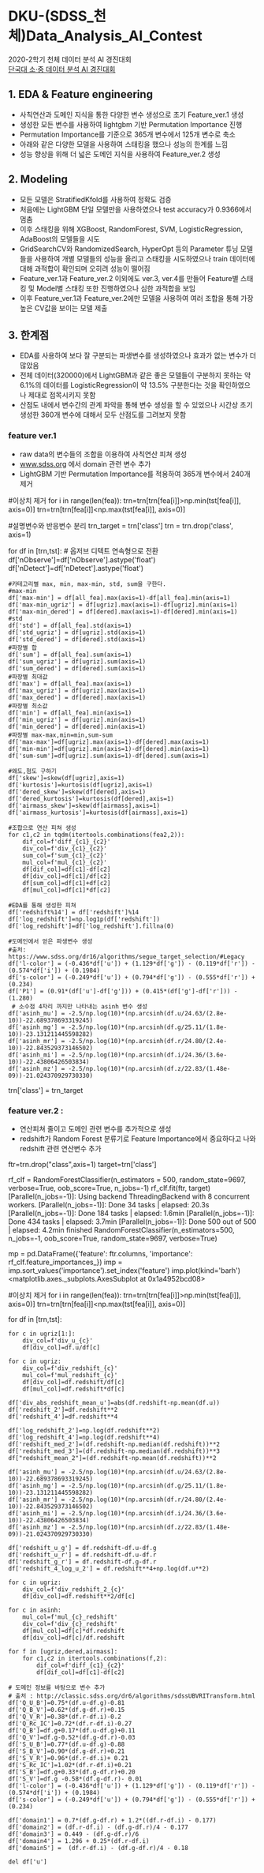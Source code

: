# DKU-(SDSS_천체)Data_Analysis_AI_Contest
2020-2학기 천체 데이터 분석 AI 경진대회  
[단국대 소·중 데이터 분석 AI 경진대회](https://dacon.io/competitions/official/235638/overview/description)    



## 1. EDA & Feature engineering
-   사칙연산과 도메인 지식을 통한 다양한 변수 생성으로 초기 Feature_ver.1 생성  
-   생성한 모든 변수를 사용하여 lightgbm 기반 Permutation Importance 진행  
-   Permutation Importance를 기준으로 365개 변수에서 125개 변수로 축소 
-   아래와 같은 다양한 모델을 사용하여 스태킹을 했으나 성능의 한계를 느낌 
-   성능 향상을 위해 더 넓은 도메인 지식을 사용하여 Feature_ver.2 생성  
## 2. Modeling
-   모든 모델은 StratifiedKfold를 사용하여 정확도 검증
-   처음에는 LightGBM 단일 모델만을 사용하였으나 test accuracy가 0.9366에서 멈춤  
-   이후 스태킹을 위해 XGBoost, RandomForest, SVM, LogisticRegression, AdaBoost의 모델들을 시도  
-   GridSearchCV와 RandomizedSearch, HyperOpt 등의 Parameter 튜닝 모델들을 사용하여 개별 모델들의 성능을 올리고 스태킹을 시도하였으나 train 데이터에 대해 과적합이 확인되며 오히려 성능이 떨어짐  
-   Feature_ver.1과 Feature_ver.2 이외에도 ver.3, ver.4를 만들어 Feature별 스태킹 및 Model별 스태킹 또한 진행하였으나 심한 과적합을 보임   
-   이후 Feature_ver.1과 Feature_ver.2에만 모델을 사용하여 여러 조합을 통해 가장 높은 CV값을 보이는 모델 제출  
## 3. 한계점
- EDA를 사용하여 보다 잘 구분되는 파생변수를 생성하였으나 효과가 없는 변수가 더 많았음  
- 전체 데이터(320000)에서 LightGBM과 같은 좋은 모델들이 구분하지 못하는 약 6.1%의 데이터를 LogisticRegression이 약 13.5% 구분한다는 것을 확인하였으나 제대로 접목시키지 못함  
- 산점도 내에서 변수간의 관계 파악을 통해 변수 생성을 할 수 있었으나 시간상 초기 생성한 360개 변수에 대해서 모두 산점도를 그려보지 못함  

### feature ver.1
- raw data의 변수들의 조합을 이용하여 사칙연산 피쳐 생성  
- www.sdss.org 에서 domain 관련 변수 추가  
- LightGBM 기반 Permutation Importance를 적용하여 365개 변수에서 240개 제거  


#이상치 제거
for i in range(len(fea)):
    trn=trn[trn[fea[i]]>np.min(tst[fea[i]], axis=0)]
    trn=trn[trn[fea[i]]<np.max(tst[fea[i]], axis=0)]
    
#설명변수와 반응변수 분리
trn_target = trn['class']
trn = trn.drop('class', axis=1)

for df in [trn,tst]:
    # 옵저브 디텍트 연속형으로 전환
    df['nObserve']=df['nObserve'].astype('float')
    df['nDetect']=df['nDetect'].astype('float')

    #카테고리별 max, min, max-min, std, sum을 구한다.
    #max-min
    df['max-min'] = df[all_fea].max(axis=1)-df[all_fea].min(axis=1)
    df['max-min_ugriz'] = df[ugriz].max(axis=1)-df[ugriz].min(axis=1)
    df['max-min_dered'] = df[dered].max(axis=1)-df[dered].min(axis=1)
    #std
    df['std'] = df[all_fea].std(axis=1)
    df['std_ugriz'] = df[ugriz].std(axis=1)
    df['std_dered'] = df[dered].std(axis=1)
    #파장별 합
    df['sum'] = df[all_fea].sum(axis=1)
    df['sum_ugriz'] = df[ugriz].sum(axis=1)
    df['sum_dered'] = df[dered].sum(axis=1)
    #파장별 최대값
    df['max'] = df[all_fea].max(axis=1)
    df['max_ugriz'] = df[ugriz].max(axis=1)
    df['max_dered'] = df[dered].max(axis=1)
    #파장별 최소값
    df['min'] = df[all_fea].min(axis=1)
    df['min_ugriz'] = df[ugriz].min(axis=1)
    df['min_dered'] = df[dered].min(axis=1)
    #파장별 max-max,min=min,sum-sum
    df['max-max']=df[ugriz].max(axis=1)-df[dered].max(axis=1)
    df['min-min']=df[ugriz].min(axis=1)-df[dered].min(axis=1)
    df['sum-sum']=df[ugriz].sum(axis=1)-df[dered].sum(axis=1)

    #왜도,첨도 구하기
    df['skew']=skew(df[ugriz],axis=1)
    df['kurtosis']=kurtosis(df[ugriz],axis=1)
    df['dered_skew']=skew(df[dered],axis=1)
    df['dered_kurtosis']=kurtosis(df[dered],axis=1)
    df['airmass_skew']=skew(df[airmass],axis=1)
    df['airmass_kurtosis']=kurtosis(df[airmass],axis=1)

    #조합으로 연산 피쳐 생성
    for c1,c2 in tqdm(itertools.combinations(fea2,2)):
        dif_col=f'diff_{c1}_{c2}'
        div_col=f'div_{c1}_{c2}'
        sum_col=f'sum_{c1}_{c2}'
        mul_col=f'mul_{c1}_{c2}'
        df[dif_col]=df[c1]-df[c2]
        df[div_col]=df[c1]/df[c2]
        df[sum_col]=df[c1]+df[c2]
        df[mul_col]=df[c1]*df[c2]

    #EDA를 통해 생성한 피쳐
    df['redshift%14'] = df['redshift']%14
    df['log_redshift']=np.log1p(df['redshift'])
    df['log_redshift']=df['log_redshift'].fillna(0)

    #도메인에서 얻은 파생변수 생성
    #출처: https://www.sdss.org/dr16/algorithms/segue_target_selection/#Legacy
    df['l-color'] = (-0.436*df['u']) + (1.129*df['g']) - (0.119*df['r']) - (0.574*df['i']) + (0.1984)
    df['s-color'] = (-0.249*df['u']) + (0.794*df['g']) - (0.555*df['r']) + (0.234)
    df['P1'] = (0.91*(df['u']-df['g'])) + (0.415*(df['g']-df['r'])) - (1.280)
     # 소수점 4자리 까지만 나타내는 asinh 변수 생성
    df['asinh_mu'] = -2.5/np.log(10)*(np.arcsinh(df.u/24.63/(2.8e-10))-22.689378693319245)
    df['asinh_mg'] = -2.5/np.log(10)*(np.arcsinh(df.g/25.11/(1.8e-10))-23.131211445598282)
    df['asinh_mr'] = -2.5/np.log(10)*(np.arcsinh(df.r/24.80/(2.4e-10))-22.843529373146502)
    df['asinh_mi'] = -2.5/np.log(10)*(np.arcsinh(df.i/24.36/(3.6e-10))-22.43806426503834)
    df['asinh_mz'] = -2.5/np.log(10)*(np.arcsinh(df.z/22.83/(1.48e-09))-21.024370929730330)

trn['class'] = trn_target


### feature ver.2 :
- 연산피쳐 줄이고 도메인 관련 변수를 추가적으로 생성
- redshift가 Random Forest 분류기로 Feature Importance에서 중요하다고 나와 redshift 관련 연산변수 추가

ftr=trn.drop("class",axis=1)
target=trn['class']

rf_clf = RandomForestClassifier(n_estimators = 500, 
                                random_state=9697,
                                verbose=True,
                                oob_score=True,
                                n_jobs=-1)
rf_clf.fit(ftr, target)
[Parallel(n_jobs=-1)]: Using backend ThreadingBackend with 8 concurrent workers.
[Parallel(n_jobs=-1)]: Done  34 tasks      | elapsed:   20.3s
[Parallel(n_jobs=-1)]: Done 184 tasks      | elapsed:  1.6min
[Parallel(n_jobs=-1)]: Done 434 tasks      | elapsed:  3.7min
[Parallel(n_jobs=-1)]: Done 500 out of 500 | elapsed:  4.2min finished
RandomForestClassifier(n_estimators=500, n_jobs=-1, oob_score=True,
                       random_state=9697, verbose=True)

mp = pd.DataFrame({'feature': ftr.columns, 'importance': rf_clf.feature_importances_})
imp = imp.sort_values('importance').set_index('feature')
imp.plot(kind='barh')
<matplotlib.axes._subplots.AxesSubplot at 0x1a4952bcd08>



#이상치 제거
for i in range(len(fea)):
    trn=trn[trn[fea[i]]>np.min(tst[fea[i]], axis=0)]
    trn=trn[trn[fea[i]]<np.max(tst[fea[i]], axis=0)]

for df in [trn,tst]:    

    for c in ugriz[1:]:
        div_col=f'div_u_{c}'
        df[div_col]=df.u/df[c]

    for c in ugriz:
        div_col=f'div_redshift_{c}'
        mul_col=f'mul_redshift_{c}'
        df[div_col]=df.redshift/df[c]
        df[mul_col]=df.redshift*df[c]
        
    df['div_abs_redshift_mean_u']=abs(df.redshift-np.mean(df.u))
    df['redshift_2']=df.redshift**2
    df['redshift_4']=df.redshift**4

    df['log_redshift_2']=np.log(df.redshift**2)
    df['log_redshift_4']=np.log(df.redshift**4)
    df['redshift_med_2']=(df.redshift-np.median(df.redshift))**2
    df['redshift_med_3']=(df.redshift-np.median(df.redshift))**3
    df["redshift_mean_2"]=(df.redshift-np.mean(df.redshift))**2

    df['asinh_mu'] = -2.5/np.log(10)*(np.arcsinh(df.u/24.63/(2.8e-10))-22.689378693319245)
    df['asinh_mg'] = -2.5/np.log(10)*(np.arcsinh(df.g/25.11/(1.8e-10))-23.131211445598282)
    df['asinh_mr'] = -2.5/np.log(10)*(np.arcsinh(df.r/24.80/(2.4e-10))-22.843529373146502)
    df['asinh_mi'] = -2.5/np.log(10)*(np.arcsinh(df.i/24.36/(3.6e-10))-22.43806426503834)
    df['asinh_mz'] = -2.5/np.log(10)*(np.arcsinh(df.z/22.83/(1.48e-09))-21.024370929730330)

    df['redshift_u_g'] = df.redshift-df.u-df.g
    df['redshift_u_r'] = df.redshift-df.u-df.r
    df['redshift_g_r'] = df.redshift-df.g-df.r
    df['redshift_4_log_u_2'] = df.redshift**4+np.log(df.u**2)

    for c in ugriz:
        div_col=f'div_redshift_2_{c}'
        df[div_col]=df.redshift**2/df[c]
    
    for c in asinh:
        mul_col=f'mul_{c}_redshift'
        div_col=f'div_{c}_redshift'
        df[mul_col]=df[c]*df.redshift
        df[div_col]=df[c]/df.redshift
        
    for f in [ugriz,dered,airmass]:
        for c1,c2 in itertools.combinations(f,2):
            dif_col=f'diff_{c1}_{c2}'
            df[dif_col]=df[c1]-df[c2]

    # 도메인 정보를 바탕으로 변수 추가
    # 출처 : http://classic.sdss.org/dr6/algorithms/sdssUBVRITransform.html
    df['Q_U_B']=0.75*(df.u-df.g)-0.81
    df['Q_B_V']=0.62*(df.g-df.r)+0.15
    df['Q_V_R']=0.38*(df.r-df.i)-0.2
    df['Q_Rc_IC']=0.72*(df.r-df.i)-0.27
    df['Q_B']=df.g+0.17*(df.u-df.g)+0.11
    df['Q_V']=df.g-0.52*(df.g-df.r)-0.03
    df['S_U_B']=0.77*(df.u-df.g)-0.88
    df['S_B_V']=0.90*(df.g-df.r)+0.21
    df['S_V_R']=0.96*(df.r-df.i)+ 0.21
    df['S_Rc_IC']=1.02*(df.r-df.i)+0.21
    df['S_B']=df.g+0.33*(df.g-df.r)+0.20
    df['S_V']=df.g -0.58*(df.g-df.r)- 0.01
    df['l-color'] = (-0.436*df['u']) + (1.129*df['g']) - (0.119*df['r']) - (0.574*df['i']) + (0.1984)
    df['s-color'] = (-0.249*df['u']) + (0.794*df['g']) - (0.555*df['r']) + (0.234)
    
    df['domain1'] = 0.7*(df.g-df.r) + 1.2*((df.r-df.i) - 0.177) 
    df['domain2'] = (df.r-df.i) - (df.g-df.r)/4 - 0.177 
    df['domain3'] = 0.449 - (df.g-df.r)/6  
    df['domain4'] = 1.296 + 0.25*(df.r-df.i)  
    df['domain5'] =  (df.r-df.i) - (df.g-df.r)/4 - 0.18  

    del df['u']
